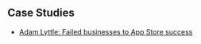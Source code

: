 ## Case Studies
- [Adam Lyttle: Failed businesses to App Store success](https://www.youtube.com/watch?v=QIzxEvl1rlk) 